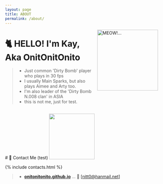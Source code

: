 ```yaml
---
layout: page
title: ABOUT
permalink: /about/
---
```

<img src="{{ site.baseurl}}/images/system/spark_rabbit.png" align="right" width="200" alt="MEOW!..." />


# 🐈 HELLO! I'm Kay, Aka OnitOnitOnito

> - Just common 'Dirty Bomb' player who plays in 30 fps   
> - I usually Main Sparks, but also plays Aimee and Arty too.   
> - I'm also leader of the 'Dirty Bomb N.008 clan' in ASIA
> - this is not me, just for test.


<br>
# 🚖 Contact Me (test)

<img src="{{ site.baseurl}}/images/system/spark_rabbit01.png" width="150" />

{% include contacts.html %}

> - [**onitonitonito.github.io**](https://onitonitonito.github.io) ... 📧 [[nitt0@hanmail.net]](nitt0@hanmail.net)
